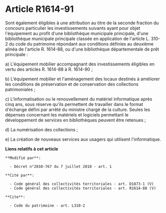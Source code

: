 # Article R1614-91

Sont également éligibles à une attribution au titre de la seconde fraction du concours particulier les investissements
suivants ayant pour objet l'équipement au profit d'une bibliothèque municipale principale, d'une bibliothèque municipale
principale classée en application de l'article L. 310-2 du code du patrimoine répondant aux conditions définies au deuxième
alinéa de l'article R. 1614-88, ou d'une bibliothèque départementale de prêt principale : 

a) L'équipement mobilier accompagnant des investissements éligibles en vertu des articles R. 1614-88 à R. 1614-90 ; 

b) L'équipement mobilier et l'aménagement des locaux destinés à améliorer les conditions de préservation et de conservation
des collections patrimoniales ; 

c) L'informatisation ou le renouvellement du matériel informatique après cinq ans, sous réserve qu'ils permettent de
travailler dans le format d'échange défini par arrêté du ministre chargé de la culture. Seules les dépenses concernant les
matériels et logiciels permettant le développement de services en bibliothèques peuvent être retenues ; 

d) La numérisation des collections ; 

e) La création de nouveaux services aux usagers qui utilisent l'informatique.

**Liens relatifs à cet article**

	**Modifié par**:

	  - Décret n°2010-767 du 7 juillet 2010 - art. 1

	**Cité par**:

	  - Code général des collectivités territoriales - art. D1873-1 (V)
	  - Code général des collectivités territoriales - art. R1614-88 (V)

	**Cite**:

	  - Code du patrimoine - art. L310-2

